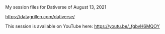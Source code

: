 My session files for Dativerse of August 13, 2021

https://datagrillen.com/dativerse/

This session is available on YouTube here: https://youtu.be/_fgbvH6MQOY
